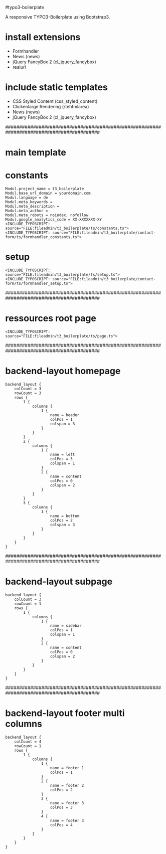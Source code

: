#typo3-boilerplate

A responsive TYPO3-Boilerplate using Bootstrap3.

# install extensions

- Formhandler
- News (news)
- jQuery FancyBox 2 (cl_jquery_fancybox)
- realurl 

# include static templates

- CSS Styled Content (css_styled_content)
- Clickenlarge Rendering (rtehtmlarea)
- News (news)
- jQuery FancyBox 2 (cl_jquery_fancybox)

##########################################################################################

# main template

# constants

    Modul.project_name = t3_boilerplate
    Modul.base_url_domain = yourdomain.com
    Modul.language = de
    Modul.meta_keywords =
    Modul.meta_description =
    Modul.meta_author =
    Modul.meta_robots = noindex, nofollow
    Modul.google_analytics_code = XX-XXXXXXX-XY
    <INCLUDE_TYPOSCRIPT: source="FILE:fileadmin/t3_boilerplate/ts/constants.ts">
    <INCLUDE_TYPOSCRIPT: source="FILE:fileadmin/t3_boilerplate/contact-form/ts/formhandler_constants.ts">

# setup

    <INCLUDE_TYPOSCRIPT: source="FILE:fileadmin/t3_boilerplate/ts/setup.ts">
    <INCLUDE_TYPOSCRIPT: source="FILE:fileadmin/t3_boilerplate/contact-form/ts/formhandler_setup.ts">

##########################################################################################

# ressources root page
    <INCLUDE_TYPOSCRIPT: source="FILE:fileadmin/t3_boilerplate/ts/page.ts">

##########################################################################################

# backend-layout homepage

    backend_layout {
    	colCount = 3
    	rowCount = 3
    	rows {
    		1 {
    			columns {
    				1 {
    					name = header
    					colPos = 1
    					colspan = 3
    				}
    			}
    		}
    		2 {
    			columns {
    				1 {
    					name = left
    					colPos = 3
    					colspan = 1
    				}
    				2 {
    					name = content
    					colPos = 0
    					colspan = 2
    				}
    			}
    		}
    		3 {
    			columns {
    				1 {
    					name = bottom
    					colPos = 2
    					colspan = 3
    				}
    			}
    		}
    	}
    }

##########################################################################################

# backend-layout subpage

    backend_layout {
    	colCount = 3
    	rowCount = 1
    	rows {
    		1 {
    			columns {
    				1 {
    					name = sidebar
    					colPos = 1
    					colspan = 1
    				}
    				2 {
    					name = content
    					colPos = 0
    					colspan = 2
    				}
    			}
    		}
    	}
    }

##########################################################################################

# backend-layout footer multi columns

    backend_layout {
    	colCount = 4
    	rowCount = 1
    	rows {
    		1 {
    			columns {
    				1 {
    					name = footer 1
    					colPos = 1
    				}
    				2 {
    					name = footer 2
    					colPos = 2
    				}
    				3 {
    					name = footer 3
    					colPos = 3
    				}
    				4 {
    					name = footer 3
    					colPos = 4
    				}
    			}
    		}
    	}
    }